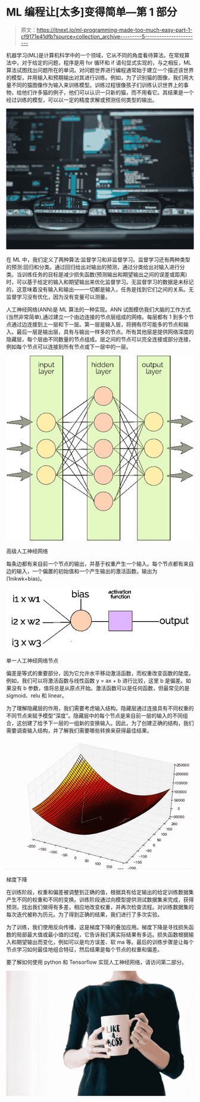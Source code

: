 # ML 编程让[太多]变得简单—第 1 部分

> 原文：<https://itnext.io/ml-programming-made-too-much-easy-part-1-cf9171e41dfb?source=collection_archive---------5----------------------->

机器学习(ML)是计算机科学中的一个领域，它从不同的角度看待算法。在常规算法中，对于给定的问题，程序是用 for 循环和 if 语句显式实现的，与之相反，ML 算法试图找出问题所在的单词。对问题世界进行编程通常始于建立一个描述该世界的模型，并用输入和预期输出对其进行训练。例如，为了识别猫的图像，我们用大量不同的猫图像作为输入来训练模型。训练过程很像孩子们训练认识世界上的事物，给他们许多猫的例子，他们可以认识一只新的猫，而不用看它。其结果是一个经过训练的模型，可以以一定的精度求解或预测任何类型的输出。

![](img/bd08069a4f87985811bb08c2e7c7ba63.png)

在 ML 中，我们定义了两种算法:监督学习和非监督学习。监督学习还有两种类型的预测:回归和分类。通过回归给出对输出的预测，通过分类给出对输入进行分类。当训练任务的目标是减少损失函数(预测输出和期望输出之间的误差或距离)时，可以基于给定的输入和期望输出来优化监督学习。无监督学习的数据是未标记的，这意味着没有输入和输出——一切都是输入，任务是找到它们之间的关系。无监督学习没有优化，因为没有变量可以测量。

人工神经网络(ANN)是 ML 算法的一种实现。ANN 试图模仿我们大脑的工作方式(当然非常简单),通过建立一个由边连接的节点层组成的网络。每层都有 1 到多个节点通过边连接到上一层和下一层。第一层是输入层，将拥有尽可能多的节点和输入。最后一层是输出层，具有与输出一样多的节点。所有其他层是提供网络深度的隐藏层，每个层由不同数量的节点组成。层之间的节点可以完全连接或部分连接，例如每个节点可以连接到所有节点或下一层中的一层。

![](img/97224c4a483f1e27cfef9881753abfb9.png)

高级人工神经网络

每条边都有来自前一个节点的输出，并基于权重产生一个输入。每个节点都有来自边的输入，一个偏置的初始值和一个产生输出的激活函数。输出为(1nikwk+bias)。

![](img/30efa3e08822b224696b80b363fe5521.png)

单一人工神经网络节点

偏差是等式的重要部分，因为它允许水平移动激活函数，而权重改变函数的陡度。例如，我们可以将激活函数与线性函数 y = ax + b 进行比较，这里 b 是偏差。如果没有 b 参数，值将总是从原点开始。激活函数可以是任何函数，但最常见的是 sigmoid、relu 和 linear。

为了理解隐藏层的作用，我们需要考虑输入结构。隐藏层通过连接具有不同权重的不同节点来赋予模型“深度”。隐藏层中的每个节点是来自前一层的输入的不同组合，这创建了给予下一层的一组新的变换输入。因此，为了创建正确的结构，我们需要调查输入结构，并了解我们需要哪些转换来获得最佳结果。

![](img/36aeb435a97975f62dc214dd32c99e4f.png)

梯度下降

在训练阶段，权重和偏差被调整到正确的值，根据具有给定输出的给定训练数据集产生不同的权重和不同的变换。训练阶段通过向模型提供测试数据集来完成，获得预测，找出我们做得有多差，相应地改变权重，并再次检查流程。对训练数据集的每次迭代被称为历元。为了得到正确的结果，我们进行了多次实验。

为了训练，我们使用反向传播，这是梯度下降的叠加应用。梯度下降是寻找损失函数的局部最大值或最小值的过程，它告诉我们离实际结果有多远。损失函数根据输入和期望输出而变化，例如可以是均方误差、软 ma 等。最后的训练步骤是让每个节点学习如何最佳地组合特征，然后结果是每个节点的权重和偏差。

要了解如何使用 python 和 Tensorflow 实现人工神经网络，请访问第二部分。

![](img/37b2cb5fd4d8b4e39dd09a6b4965c775.png)